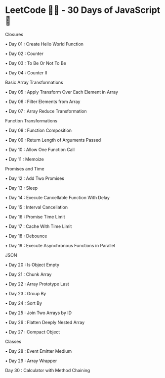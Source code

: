 
# LeetCode 🧑‍💻 - 30 Days of JavaScript 🎯

Closures

•	Day 01 : Create Hello World Function

•	Day 02 : Counter

•	Day 03 : To Be Or Not To Be

•	Day 04 : Counter II

Basic Array Transformations

•	Day 05 : Apply Transform Over Each Element in Array

•	Day 06 : Filter Elements from Array

•	Day 07 : Array Reduce Transformation

Function Transformations

•	Day 08 : Function Composition

•	Day 09 : Return Length of Arguments Passed

•	Day 10 : Allow One Function Call

•	Day 11 : Memoize

Promises and Time

•	Day 12 : Add Two Promises

•	Day 13 : Sleep

•	Day 14 : Execute Cancellable Function With Delay

•	Day 15 : Interval Cancellation

•	Day 16 : Promise Time Limit

•	Day 17 : Cache With Time Limit

•	Day 18 : Debounce

•	Day 19 : Execute Asynchronous Functions in Parallel

JSON

•	Day 20 : Is Object Empty

•	Day 21 : Chunk Array

•	Day 22 : Array Prototype Last

•	Day 23 : Group By

•	Day 24 : Sort By

•	Day 25 : Join Two Arrays by ID

•	Day 26 : Flatten Deeply Nested Array

•	Day 27 : Compact Object

Classes

•	Day 28 : Event Emitter Medium

•	Day 29 : Array Wrapper

 Day 30 : Calculator with Method Chaining
